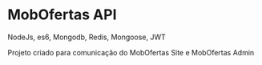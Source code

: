 # MobOfertas API
 NodeJs, es6, Mongodb, Redis, Mongoose, JWT

Projeto criado para comunicação do MobOfertas Site e MobOfertas Admin